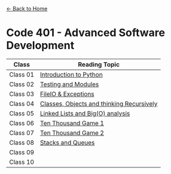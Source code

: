 [&leftarrow; Back to Home](../README.md)
# Code 401 - Advanced Software Development

| Class    | Reading Topic                                                         |
|----------|-----------------------------------------------------------------------|
| Class 01 | [Introduction to Python](Class-01.md)                                 |
| Class 02 | [Testing and Modules](Class-02.md)                                    |
| Class 03 | [FileIO & Exceptions](Class-03.md)                                    |
| Class 04 | [Classes, Objects and thinking Recursively](Class-04.md)              |
| Class 05 | [Linked Lists and Big(O) analysis](Class-05.md)                       |
| Class 06 | [Ten Thousand Game 1](Class-06.md)                                    |
| Class 07 | [Ten Thousand Game 2](Class-07.md)                                    |
| Class 08 | [Stacks and Queues](Class-08.md)                                      |
| Class 09 |                                                                       |
| Class 10 |                                                                       |


